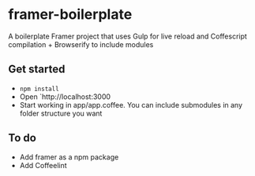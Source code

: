 # framer-boilerplate
A boilerplate Framer project that uses Gulp for live reload and Coffescript compilation + Browserify to include modules

## Get started

- `npm install`
- Open `http://localhost:3000
- Start working in app/app.coffee. You can include submodules in any folder structure you want

## To do

- Add framer as a npm package
- Add Coffeelint